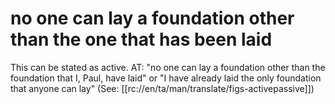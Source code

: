 # no one can lay a foundation other than the one that has been laid

This can be stated as active. AT: "no one can lay a foundation other than the foundation that I, Paul, have laid" or "I have already laid the only foundation that anyone can lay" (See: [[rc://en/ta/man/translate/figs-activepassive]])

